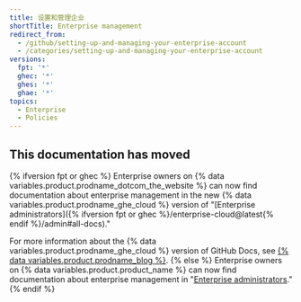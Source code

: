 ```yaml
---
title: 设置和管理企业
shortTitle: Enterprise management
redirect_from:
  - /github/setting-up-and-managing-your-enterprise-account
  - /categories/setting-up-and-managing-your-enterprise-account
versions:
  fpt: '*'
  ghec: '*'
  ghes: '*'
  ghae: '*'
topics:
  - Enterprise
  - Policies
---
```


## This documentation has moved

{% ifversion fpt or ghec %}
Enterprise owners on {% data variables.product.prodname_dotcom_the_website %} can now find documentation about enterprise management in the new {% data variables.product.prodname_ghe_cloud %} version of "[Enterprise administrators]({% ifversion fpt or ghec %}/enterprise-cloud@latest{% endif %}/admin#all-docs)."

For more information about the {% data variables.product.prodname_ghe_cloud %} version of GitHub Docs, see [{% data variables.product.prodname_blog %}](https://github.blog/changelog/2021-10-15-github-enterprise-cloud-version-for-github-docs/).
{% else %}
Enterprise owners on {% data variables.product.product_name %} can now find documentation about enterprise management in "[Enterprise administrators](/admin#all-docs)."
{% endif %}
